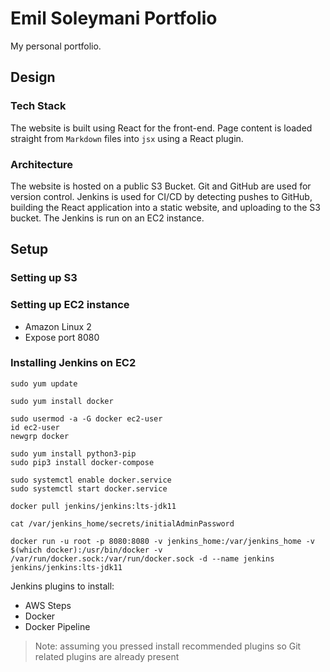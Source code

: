 # Emil Soleymani Portfolio

My personal portfolio.
## Design

### Tech Stack

The website is built using React for the front-end. Page content is loaded straight from `Markdown` files into `jsx` using a React plugin.

### Architecture

The website is hosted on a public S3 Bucket. Git and GitHub are used for version control. Jenkins is used for CI/CD by detecting pushes to GitHub, building the React application into a static website, and uploading to the S3 bucket. The Jenkins is run on an EC2 instance.

## Setup

### Setting up S3

### Setting up EC2 instance
- Amazon Linux 2
- Expose port 8080

### Installing Jenkins on EC2
```
sudo yum update

sudo yum install docker

sudo usermod -a -G docker ec2-user
id ec2-user
newgrp docker

sudo yum install python3-pip
sudo pip3 install docker-compose

sudo systemctl enable docker.service
sudo systemctl start docker.service

docker pull jenkins/jenkins:lts-jdk11

cat /var/jenkins_home/secrets/initialAdminPassword

docker run -u root -p 8080:8080 -v jenkins_home:/var/jenkins_home -v $(which docker):/usr/bin/docker -v /var/run/docker.sock:/var/run/docker.sock -d --name jenkins jenkins/jenkins:lts-jdk11
```

Jenkins plugins to install:

* AWS Steps
* Docker
* Docker Pipeline

> Note: assuming you pressed install recommended plugins so Git related plugins are already present